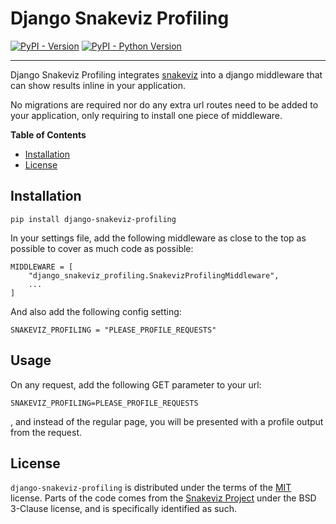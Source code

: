 # Django Snakeviz Profiling

[![PyPI - Version](https://img.shields.io/pypi/v/django-snakeviz-profiling.svg)](https://pypi.org/project/django-snakeviz-profiling)
[![PyPI - Python Version](https://img.shields.io/pypi/pyversions/django-snakeviz-profiling.svg)](https://pypi.org/project/django-snakeviz-profiling)

-----

Django Snakeviz Profiling integrates [snakeviz](https://pypi.org/project/snakeviz/)
into a django middleware that can show results inline in your application.

No migrations are required nor do any extra url routes need to be added to your application,
only requiring to install one piece of middleware.

**Table of Contents**

- [Installation](#installation)
- [License](#license)

## Installation

```console
pip install django-snakeviz-profiling
```

In your settings file, add the following middleware as close to the top as
possible to cover as much code as possible:

    MIDDLEWARE = [
        "django_snakeviz_profiling.SnakevizProfilingMiddleware",
        ...
    ]

And also add the following config setting:

    SNAKEVIZ_PROFILING = "PLEASE_PROFILE_REQUESTS"

## Usage

On any request, add the following GET parameter to your url:

    SNAKEVIZ_PROFILING=PLEASE_PROFILE_REQUESTS

, and instead of the regular page, you will be presented with a profile output from the request.

## License

`django-snakeviz-profiling` is distributed under the terms of the [MIT](https://spdx.org/licenses/MIT.html) license.
Parts of the code comes from the [Snakeviz Project](https://github.com/jiffyclub/snakeviz/) under
the BSD 3-Clause license, and is specifically identified as such.
